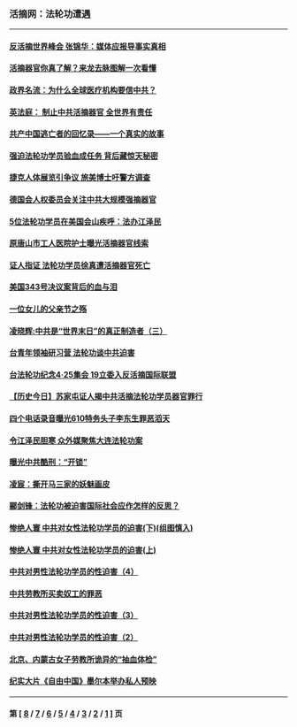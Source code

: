 ### 活摘网：法轮功遭遇
---
#### [反活摘世界峰会 张锦华：媒体应报导事实真相](../../pages/nf5881/n13278502.md?10230430) 
#### [活摘器官你真了解？来龙去脉图解一次看懂](../../pages/nf5881/n13013820.md?10230430) 
#### [政界名流：为什么全球医疗机构要信中共？](../../pages/nf5881/n11945479.md?10230430) 
#### [英法庭： 制止中共活摘器官 全世界有责任](../../pages/nf5881/n11330691.md?10230430) 
#### [共产中国逃亡者的回忆录——一个真实的故事](../../pages/nf5881/n10918649.md?10230430) 
#### [强迫法轮功学员验血成任务 背后藏惊天秘密](../../pages/nf5881/n4252384.md?10230430) 
#### [捷克人体展览引争议 旅美博士吁警方调查](../../pages/nf5881/n9429187.md?10230430) 
#### [德国会人权委员会关注中共大规模强摘器官](../../pages/nf5881/n8418950.md?10230430) 
#### [5位法轮功学员在美国会山疾呼：法办江泽民](../../pages/nf5881/n8101519.md?10230430) 
#### [原唐山市工人医院护士曝光活摘器官线索](../../pages/nf5881/n8076384.md?10230430) 
#### [证人指证 法轮功学员徐真遭活摘器官死亡](../../pages/nf5881/n8042467.md?10230430) 
#### [美国343号决议案背后的血与泪](../../pages/nf5881/n8020684.md?10230430) 
#### [一位女儿的父亲节之殇](../../pages/nf5881/n8014122.md?10230430) 
#### [凌晓辉:中共是“世界末日”的真正制造者（三）](../../pages/nf5881/n4210333.md?10230430) 
#### [台青年领袖研习营 法轮功谈中共迫害](../../pages/nf5881/n4141857.md?10230430) 
#### [台法轮功纪念4‧25集会 19立委入反活摘国际联盟](../../pages/nf5881/n4141821.md?10230430) 
#### [【历史今日】苏家屯证人揭中共活摘法轮功学员器官罪行](../../pages/nf5881/n4135912.md?10230430) 
#### [四个电话录音曝光610特务头子李东生罪恶滔天](../../pages/nf5881/n4040060.md?10230430) 
#### [令江泽民胆寒 众外媒聚焦大连法轮功案](../../pages/nf5881/n3932671.md?10230430) 
#### [曝光中共酷刑：“开锁”](../../pages/nf5881/n3889373.md?10230430) 
#### [凌宸：撕开马三家的妖魅画皮](../../pages/nf5881/n3849369.md?10230430) 
#### [郦剑锋：法轮功被迫害国际社会应作怎样的反思？](../../pages/nf5881/n3824560.md?10230430) 
#### [惨绝人寰 中共对女性法轮功学员的迫害(下)(组图慎入)](../../pages/nf5881/n3816285.md?10230430) 
#### [惨绝人寰 中共对女性法轮功学员的迫害(上)](../../pages/nf5881/n3815374.md?10230430) 
#### [中共对男性法轮功学员的性迫害（4）](../../pages/nf5881/n3769144.md?10230430) 
#### [中共劳教所买卖奴工的罪恶](../../pages/nf5881/n3769378.md?10230430) 
#### [中共对男性法轮功学员的性迫害（3）](../../pages/nf5881/n3768231.md?10230430) 
#### [中共对男性法轮功学员的性迫害（2）](../../pages/nf5881/n3767211.md?10230430) 
#### [北京、内蒙古女子劳教所诡异的“抽血体检”](../../pages/nf5881/n3753158.md?10230430) 
#### [纪实大片《自由中国》墨尔本举办私人预映](../../pages/nf5881/n3743337.md?10230430) 

---
#### 第 [ [8](./8.md?10230430) / [7](./7.md?10230430) / [6](./6.md?10230430) / [5](./5.md?10230430) / [4](./4.md?10230430) / [3](./3.md?10230430) / [2](./2.md?10230430) / [1](./1.md?10230430) ] 页
